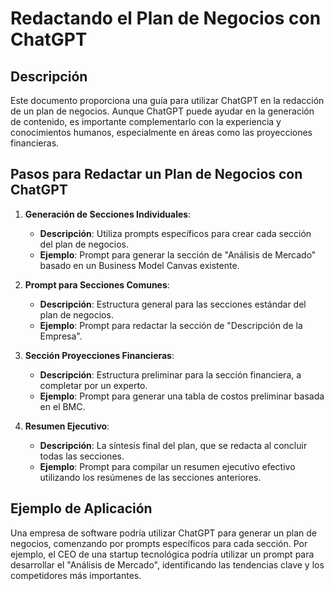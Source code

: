 # Redactando el Plan de Negocios con ChatGPT

## Descripción

Este documento proporciona una guía para utilizar ChatGPT en la redacción de un plan de negocios. Aunque ChatGPT puede ayudar en la generación de contenido, es importante complementarlo con la experiencia y conocimientos humanos, especialmente en áreas como las proyecciones financieras.

## Pasos para Redactar un Plan de Negocios con ChatGPT

1. **Generación de Secciones Individuales**:
   - **Descripción**: Utiliza prompts específicos para crear cada sección del plan de negocios.
   - **Ejemplo**: Prompt para generar la sección de "Análisis de Mercado" basado en un Business Model Canvas existente.

2. **Prompt para Secciones Comunes**:
   - **Descripción**: Estructura general para las secciones estándar del plan de negocios.
   - **Ejemplo**: Prompt para redactar la sección de "Descripción de la Empresa".

3. **Sección Proyecciones Financieras**:
   - **Descripción**: Estructura preliminar para la sección financiera, a completar por un experto.
   - **Ejemplo**: Prompt para generar una tabla de costos preliminar basada en el BMC.

4. **Resumen Ejecutivo**:
   - **Descripción**: La síntesis final del plan, que se redacta al concluir todas las secciones.
   - **Ejemplo**: Prompt para compilar un resumen ejecutivo efectivo utilizando los resúmenes de las secciones anteriores.

## Ejemplo de Aplicación

Una empresa de software podría utilizar ChatGPT para generar un plan de negocios, comenzando por prompts específicos para cada sección. Por ejemplo, el CEO de una startup tecnológica podría utilizar un prompt para desarrollar el "Análisis de Mercado", identificando las tendencias clave y los competidores más importantes.

